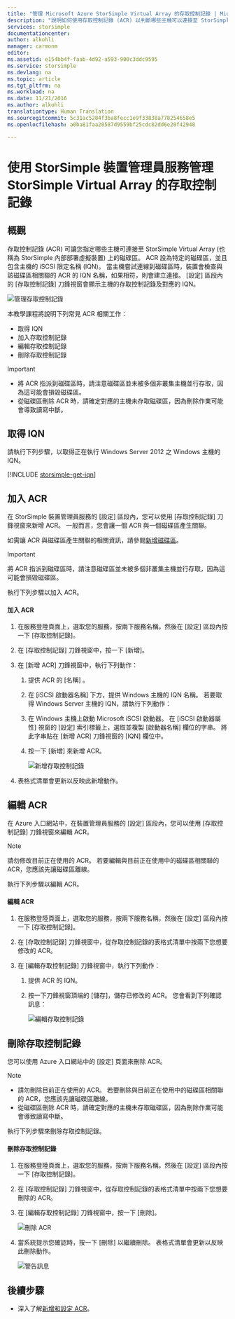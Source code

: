 ```yaml
---
title: "管理 Microsoft Azure StorSimple Virtual Array 的存取控制記錄 | Microsoft Docs"
description: "說明如何使用存取控制記錄 (ACR) 以判斷哪些主機可以連接至 StorSimple Virtual Array 上的磁碟區。"
services: storsimple
documentationcenter: 
author: alkohli
manager: carmonm
editor: 
ms.assetid: e154bb4f-faab-4d92-a593-900c3ddc9595
ms.service: storsimple
ms.devlang: na
ms.topic: article
ms.tgt_pltfrm: na
ms.workload: na
ms.date: 11/21/2016
ms.author: alkohli
translationtype: Human Translation
ms.sourcegitcommit: 5c31ac5284f3ba8fecc1e9f33838a778254658e5
ms.openlocfilehash: a0ba81faa20587d9559bf25cdc82dd6e20f42948

---
```

# <a name="use-the-storsimple-device-manager-service-to-manage-access-control-records-for-the-storsimple-virtual-array"></a>使用 StorSimple 裝置管理員服務管理 StorSimple Virtual Array 的存取控制記錄

## <a name="overview"></a>概觀

存取控制記錄 (ACR) 可讓您指定哪些主機可連接至 StorSimple Virtual Array (也稱為 StorSimple 內部部署虛擬裝置) 上的磁碟區。 ACR 設為特定的磁碟區，並且包含主機的 iSCSI 限定名稱 (IQN)。 當主機嘗試連線到磁碟區時，裝置會檢查與該磁碟區相關聯的 ACR 的 IQN 名稱，如果相符，則會建立連接。 [設定] 區段內的 [存取控制記錄] 刀鋒視窗會顯示主機的存取控制記錄及對應的 IQN。

![管理存取控制記錄](./media/storsimple-virtual-array-manage-acrs/ova-manage-acrs.png)

本教學課程將說明下列常見 ACR 相關工作：

* 取得 IQN
* 加入存取控制記錄
* 編輯存取控制記錄
* 刪除存取控制記錄

> [!IMPORTANT]
> 
> * 將 ACR 指派到磁碟區時，請注意磁碟區並未被多個非叢集主機並行存取，因為這可能會損毀磁碟區。
> * 從磁碟區刪除 ACR 時，請確定對應的主機未存取磁碟區，因為刪除作業可能會導致讀寫中斷。


## <a name="get-the-iqn"></a>取得 IQN

請執行下列步驟，以取得正在執行 Windows Server 2012 之 Windows 主機的 IQN。

[!INCLUDE [storsimple-get-iqn](../../includes/storsimple-get-iqn.md)]

## <a name="add-an-acr"></a>加入 ACR

在 StorSimple 裝置管理員服務的 [設定] 區段內，您可以使用 [存取控制記錄] 刀鋒視窗來新增 ACR。 一般而言，您會讓一個 ACR 與一個磁碟區產生關聯。

如需讓 ACR 與磁碟區產生關聯的相關資訊，請參閱[新增磁碟區](storsimple-virtual-array-deploy3-iscsi-setup.md#step-3-add-a-volume)。

> [!IMPORTANT]
> 將 ACR 指派到磁碟區時，請注意磁碟區並未被多個非叢集主機並行存取，因為這可能會損毀磁碟區。


執行下列步驟以加入 ACR。

#### <a name="to-add-an-acr"></a>加入 ACR

1. 在服務登陸頁面上，選取您的服務，按兩下服務名稱，然後在 [設定] 區段內按一下 [存取控制記錄]。
2. 在 [存取控制記錄] 刀鋒視窗中，按一下 [新增]。
3. 在 [新增 ACR] 刀鋒視窗中，執行下列動作：
   
    1. 提供 ACR 的 [名稱]  。
    
    2. 在 [iSCSI 啟動器名稱] 下方，提供 Windows 主機的 IQN 名稱。 若要取得 Windows Server 主機的 IQN，請執行下列動作：
   
    3. 在 Windows 主機上啟動 Microsoft iSCSI 啟動器。 在 [iSCSI 啟動器屬性] 視窗的 [設定] 索引標籤上，選取並複製 [啟動器名稱] 欄位的字串。
    將此字串貼在 [新增 ACR] 刀鋒視窗的 [IQN] 欄位中。
   
    6. 按一下 [新增] 來新增 ACR。  
   
        ![新增存取控制記錄](./media/storsimple-virtual-array-manage-acrs/ova-add-acrs.png)
4. 表格式清單會更新以反映此新增動作。

## <a name="edit-an-acr"></a>編輯 ACR

在 Azure 入口網站中，在裝置管理員服務的 [設定] 區段內，您可以使用 [存取控制記錄] 刀鋒視窗來編輯 ACR。

> [!NOTE]
> 請勿修改目前正在使用的 ACR。 若要編輯與目前正在使用中的磁碟區相關聯的 ACR，您應該先讓磁碟區離線。


執行下列步驟以編輯 ACR。

#### <a name="to-edit-an-acr"></a>編輯 ACR

1. 在服務登陸頁面上，選取您的服務，按兩下服務名稱，然後在 [設定] 區段內按一下 [存取控制記錄]。
2. 在 [存取控制記錄] 刀鋒視窗中，從存取控制記錄的表格式清單中按兩下您想要修改的 ACR。
3. 在 [編輯存取控制記錄] 刀鋒視窗中，執行下列動作︰
   
    1. 提供 ACR 的 IQN。
   
    2. 按一下刀鋒視窗頂端的 [儲存]，儲存已修改的 ACR。 您會看到下列確認訊息：
   
        ![編輯存取控制記錄](./media/storsimple-virtual-array-manage-acrs/ova-edit-acrs.png)

## <a name="delete-an-access-control-record"></a>刪除存取控制記錄

您可以使用 Azure 入口網站中的 [設定] 頁面來刪除 ACR。

> [!NOTE]
> 
> * 請勿刪除目前正在使用的 ACR。 若要刪除與目前正在使用中的磁碟區相關聯的 ACR，您應該先讓磁碟區離線。
> * 從磁碟區刪除 ACR 時，請確定對應的主機未存取磁碟區，因為刪除作業可能會導致讀寫中斷。


執行下列步驟來刪除存取控制記錄。

#### <a name="to-delete-an-access-control-record"></a>刪除存取控制記錄

1. 在服務登陸頁面上，選取您的服務，按兩下服務名稱，然後在 [設定] 區段內按一下 [存取控制記錄]。

2. 在 [存取控制記錄] 刀鋒視窗中，從存取控制記錄的表格式清單中按兩下您想要刪除的 ACR。

3. 在 [編輯存取控制記錄] 刀鋒視窗中，按一下 [刪除]。
   
    ![刪除 ACR](./media/storsimple-virtual-array-manage-acrs/ova-del-acrs.png)

4. 當系統提示您確認時，按一下 [刪除] 以繼續刪除。 表格式清單會更新以反映此刪除動作。
   
   ![警告訊息](./media/storsimple-virtual-array-manage-acrs/ova-del-acrs-warning.png)

## <a name="next-steps"></a>後續步驟

* 深入了解[新增和設定 ACR](storsimple-virtual-array-deploy3-iscsi-setup.md#step-3-add-a-volume)。




<!--HONumber=Nov16_HO4-->



